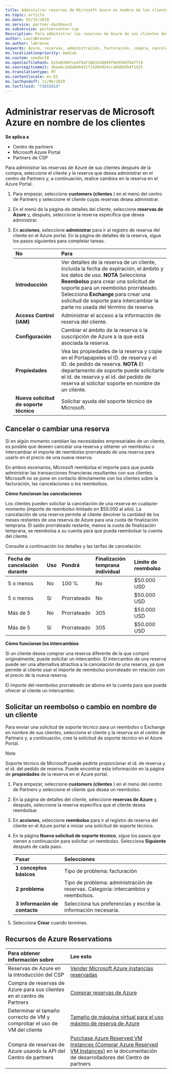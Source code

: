 ```yaml
---
title: Administrar reservas de Microsoft Azure en nombre de los clientes | Centro de partners
ms.topic: article
ms.date: 03/15/2019
ms.service: partner-dashboard
ms.subservice: partnercenter-csp
Description: Para administrar las reservas de Azure de sus clientes después de la compra, seleccione el cliente y la reserva que desea administrar en el centro de Partners y, a continuación, realice cambios en la reserva en el Azure Portal.
author: LauraBrenner
ms.author: labrenne
keywords: Azure, reservas, administración, facturación, compra, cancelación, intercambio, cuota de finalización anticipada
ms.localizationpriority: medium
ms.custom: seodec18
ms.openlocfilehash: b15e0396fce4f9a738b1b34049f0e9560f847f19
ms.sourcegitcommit: dbaa6c2e8a0e6431f1420e024cca6d0dd54f1425
ms.translationtype: MT
ms.contentlocale: es-ES
ms.lasthandoff: 11/06/2019
ms.locfileid: "73653814"
---
```

# <a name="manage-microsoft-azure-reservations-on-behalf-of-your-customers"></a>Administrar reservas de Microsoft Azure en nombre de los clientes       

**Se aplica a**

-  Centro de partners
-  Microsoft Azure Portal 
-  Partners de CSP

Para administrar las reservas de Azure de sus clientes después de la compra, seleccione el cliente y la reserva que desea administrar en el centro de Partners y, a continuación, realice cambios en la reserva en el Azure Portal. 

1. Para empezar, seleccione **customers (clientes** ) en el menú del centro de Partners y seleccione el cliente cuyas reservas desea administrar. 

2. En el menú de la página de detalles del cliente, seleccione **reservas de Azure** y, después, seleccione la reserva específica que desea administrar.  

3. En **acciones**, seleccione **administrar** para ir al registro de reserva del cliente en el Azure portal. En la página de detalles de la reserva, sigue los pasos siguientes para completar tareas.  

    | **No**   | **Para**    |
    |:-----------------------------|:-----------------|
    | **Introducción**   | Ver detalles de la reserva de un cliente, incluida la fecha de expiración, el ámbito y los datos de uso. **NOTA** Selecciona **Reembolso** para crear una solicitud de soporte para un reembolso prorrateado. Selecciona **Exchange** para crear una solicitud de soporte para intercambiar la parte no usada del término de reserva.  
    | **Access Control (IAM)**   | Administrar el acceso a la información de reserva del cliente.|
    | **Configuración**   | Cambiar el ámbito de la reserva o la suscripción de Azure a la que está asociada la reserva.    |
    | **Propiedades**   | Vea las propiedades de la reserva y copie en el Portapapeles el ID. de reserva y el ID. de pedido de reserva. **NOTA** El departamento de soporte puede solicitarle el id. de reserva y el id. del pedido de reserva al solicitar soporte en nombre de un cliente.    |
    | **Nueva solicitud de soporte técnico**    | Solicitar ayuda del soporte técnico de Microsoft.   |
 
## <a name="cancel-or-exchange-a-reservation"></a>Cancelar o cambiar una reserva 

Si en algún momento cambian las necesidades empresariales de un cliente, es posible que deseen cancelar una reserva y obtener un reembolso o intercambiar el importe de reembolso prorrateado de una reserva para usarlo en el precio de una nueva reserva.

En ambos escenarios, Microsoft reembolsa el importe para que pueda administrar las transacciones financieras resultantes con sus clientes. Microsoft no se pone en contacto directamente con los clientes sobre la facturación, las cancelaciones o los reembolsos.   
 

**Cómo funcionan las cancelaciones**

Los clientes pueden solicitar la cancelación de una reserva en cualquier momento (importe de reembolso limitado en $50.000 al año). La cancelación de una reserva permite al cliente devolver la cantidad de los meses restantes de una reserva de Azure para una cuota de finalización temprana. El saldo prorrateado restante, menos la cuota de finalización temprana, se reembolsa a su cuenta para que pueda reembolsar la cuenta del cliente. 

Consulte a continuación los detalles y las tarifas de cancelación.


|**Fecha de cancelación**<br> durante   |**Uso**    |**Pondrá**  |**Finalización temprana**<br> individual    |**Límite de reembolso** | 
|:----------------------------------|:------------|:-----------|:--------------------------------|:--------------|
|5 o menos                         | No          | 100 %       | No                              | $50.000 USD   |
|5 o menos                         | Sí         | Prorrateado  | No                              | $50.000 USD   |
|Más de 5                        | No          | Prorrateado  | 305                             | $50.000 USD   |
|Más de 5                        | Sí         | Prorrateado  | 305                             | $50.000 USD   |


**Cómo funcionan los intercambios** 

Si un cliente desea comprar una reserva diferente de la que compró originalmente, puede solicitar un intercambio. El intercambio de una reserva puede ser una alternativa atractiva a la cancelación de una reserva, ya que permite al cliente usar el importe de reembolso prorrateado en relación con el precio de la nueva reserva. 

El importe del reembolso prorrateado se abona en la cuenta para que pueda ofrecer al cliente un intercambio.


## <a name="request-a-refund-or-exchange-on-behalf-of-a-customer"></a>Solicitar un reembolso o cambio en nombre de un cliente 

Para enviar una solicitud de soporte técnico para un reembolso o Exchange en nombre de sus clientes, seleccione el cliente y la reserva en el centro de Partners y, a continuación, cree la solicitud de soporte técnico en el Azure Portal. 

>[!NOTE]
>Soporte técnico de Microsoft puede pedirte proporcionar el id. de reserva y el id. del pedido de reserva. Puede encontrar esta información en la página de **propiedades** de la reserva en el Azure portal. 

1. Para empezar, seleccione **customers (clientes** ) en el menú del centro de Partners y seleccione el cliente que desea un reembolso. 

2. En la página de detalles del cliente, seleccione **reservas de Azure** y, después, seleccione la reserva específica que el cliente desea reembolsar.  

3. En **acciones**, seleccione **reembolso** para ir al registro de reserva del cliente en el Azure portal e iniciar una solicitud de soporte técnico.  

4. En la página **Nueva solicitud de soporte técnico**, sigue los pasos que vienen a continuación para solicitar un reembolso. Selecciona **Siguiente** después de cada paso. 

    |**Pasar**                    |**Selecciones**    |
    |:---------------------------|:-----------------|
    |**1 conceptos básicos**                |Tipo de problema: facturación  |
    |**2 problema**               |Tipo de problema: administración de reservas. Categoría: intercambios y reembolsos. |
    |**3 información de contacto**   |Selecciona tus preferencias y escribe la información necesaria. 

5.  Selecciona **Crear** cuando termines.

## <a name="azure-reservations-resources"></a>Recursos de Azure Reservations
|**Para obtener información sobre**   |**Lee esto**    |
|:-----------------------------|:-----------------|
|Reservas de Azure en la introducción del CSP  | [Vender Microsoft Azure instancias reservadas](azure-reservations.md) |
|Compra de reservas de Azure para sus clientes en el centro de Partners   |[Comprar reservas de Azure](azure-reservations-buying.md) |
|Determinar el tamaño correcto de VM y comprobar el uso de VM del cliente   |[Tamaño de máquina virtual para el uso máximo de reserva de Azure](azure-usage.md)   |
|Compra de reservas de Azure usando la API del Centro de partners | [Purchase Azure Reserved VM Instances (Comprar Azure Reserved VM Instances)](https://docs.microsoft.com/partner-center/develop/purchase-azure-reservations) en la documentación de desarrolladores del Centro de partners

